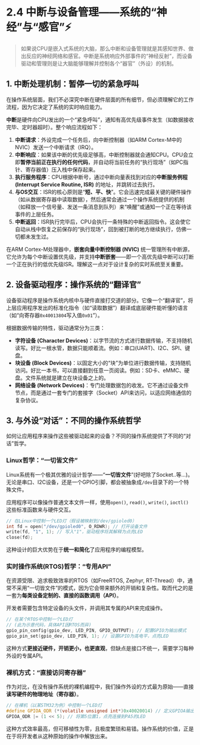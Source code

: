 # 2.4 中断与设备管理——系统的“神经”与“感官”⚡️

> 如果说CPU是嵌入式系统的大脑，那么中断和设备管理就是其感知世界、做出反应的神经网络和感官。中断是系统响应外部事件的“神经反射”，而设备驱动和管理则是让大脑能够理解并控制各个“器官”（外设）的机制。

## 1. 中断处理机制：暂停一切的紧急呼叫

在操作系统层面，我们不必深究中断在硬件层面的所有细节，但必须理解它的工作流程，因为它决定了系统的实时响应能力。

**中断**是硬件向CPU发出的一个“紧急呼叫”，通知有高优先级事件发生（如数据接收完毕、定时器超时）。整个响应流程如下：

1. **中断请求**：外设完成一个任务后，向中断控制器（如ARM Cortex-M中的NVIC）发送一个中断请求（IRQ）。
2. **中断响应**：如果该中断的优先级足够高，中断控制器就会通知CPU。CPU会立即**暂停当前正在执行的任何代码**，并自动将当前任务的“执行现场”（如PC指针、寄存器值）压入栈中保存起来。
3. **执行服务程序**：CPU根据中断号，通过中断向量表找到对应的**中断服务例程 (Interrupt Service Routine, ISR)** 的地址，并跳转过去执行。
4. **与OS交互**：ISR的核心原则是“**短、平、快**”。它会迅速完成最关键的硬件操作（如从数据寄存器中读取数据），然后通常会通过一个操作系统提供的机制（如释放一个信号量、发送一条消息到队列）来“唤醒”或通知一个正在等待该事件的上层任务。
5. **中断返回**：ISR执行完毕后，CPU会执行一条特殊的中断返回指令。这会使它自动从栈中恢复之前保存的“执行现场”，回到被打断的地方继续执行，仿佛一切都未发生过。

在ARM Cortex-M处理器中，**嵌套向量中断控制器 (NVIC)** 统一管理所有中断源，它允许为每个中断设置优先级，并支持**中断嵌套**——即一个高优先级中断可以打断一个正在执行的低优先级ISR。理解这一点对于设计复杂的实时系统至关重要。

## 2. 设备驱动程序：操作系统的“翻译官”

设备驱动程序是操作系统内核中与硬件直接打交道的部分。它像一个“翻译官”，将上层应用程序发出的标准化指令（如“读取数据”）翻译成底层硬件能听懂的语言（如“向寄存器`0x40013804`写入值`0x01`”）。

根据数据传输的特性，驱动通常分为三类：

* **字符设备 (Character Devices)**：以字节流的方式进行数据传输，不支持随机读写。好比一根水管，数据只能顺着流。例如：串口(UART)、I2C、SPI、键盘。
* **块设备 (Block Devices)**：以固定大小的“块”为单位进行数据传输，支持随机访问。好比一本书，可以直接翻到任意一页阅读。例如：SD卡、eMMC、硬盘。文件系统就是建立在块设备之上的。
* **网络设备 (Network Devices)**：专门处理数据包的收发。它不通过设备文件节点，而是通过一套专门的套接字（Socket）API来访问，以适应网络通信的复杂协议。

## 3. 与外设“对话”：不同的操作系统哲学

如何让应用程序来操作这些被驱动起来的设备？不同的操作系统提供了不同的“对话”哲学。

### Linux哲学：“一切皆文件”

Linux系统有一个极其优雅的设计哲学——“**一切皆文件**”(好吧除了Socket..等...)。无论是串口、I2C设备，还是一个GPIO引脚，都会被抽象成`/dev`目录下的一个特殊文件。

应用程序可以像操作普通文本文件一样，使用`open()`, `read()`, `write()`, `ioctl()`这些标准函数来与硬件交互。

```c
// 在Linux中控制一个LED灯（假设被映射到/dev/gpioled0）
int fd = open("/dev/gpioled0", O_RDWR); // 打开设备文件
write(fd, "1", 1); // 写入"1"，驱动程序将其解释为点亮LED
close(fd);
```

这种设计的巨大优势在于**统一和简化**了应用程序的编程模型。

### 实时操作系统(RTOS)哲学：“专用API”

在资源受限、追求极致效率的RTOS（如FreeRTOS, Zephyr, RT-Thread）中，通常不采用“一切皆文件”的模式，因为它会带来额外的开销和复杂性。取而代之的是一套为**每类设备定制的、直接的函数调用（API）**。

开发者需要包含特定设备的头文件，并调用其专属的API来完成操作。

```c
// 在某个RTOS中控制一个LED灯
// (此为示意代码，具体API因RTOS而异)
gpio_pin_config(gpio_dev, LED_PIN, GPIO_OUTPUT); // 配置GPIO为输出模式
gpio_pin_set(gpio_dev, LED_PIN, 1); // 设置GPIO为高电平，点亮LED
```

这种方式**更接近硬件，开销更小，也更直观**，但缺点是接口不统一，需要学习每种外设的专属API。

### 裸机方式：“直接访问寄存器”

作为对比，在没有操作系统的裸机编程中，我们操作外设的方式最为原始——直接**读写硬件的物理地址（寄存器）**。

```c
// 在裸机（以某STM32为例）中控制一个LED灯
#define GPIOA_ODR (*(volatile unsigned int*)0x40020014) // 定义GPIOA输出数据寄存器地址
GPIOA_ODR |= (1 << 5); // 将第5位置1，点亮连接到PA5的LED
```

这种方式效率最高，但可移植性为零，且极度繁琐和易错。操作系统的价值，正是在于将开发者从这种原始的操作中解放出来。
